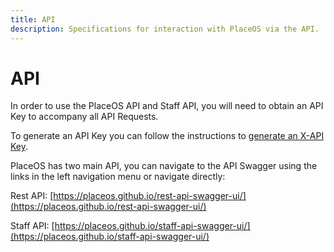 ```yaml
---
title: API
description: Specifications for interaction with PlaceOS via the API.
---
```


# API

In order to use the PlaceOS API and Staff API, you will need to obtain an API Key to accompany all API Requests.

To generate an API Key you can follow the instructions to [generate an X-API Key](../../how-to/authentication/x-api-keys.md).

PlaceOS has two main API, you can navigate to the API Swagger using the links in the left navigation menu or navigate directly:

Rest API: [https://placeos.github.io/rest-api-swagger-ui/](https://placeos.github.io/rest-api-swagger-ui/)

Staff API: [https://placeos.github.io/staff-api-swagger-ui/](https://placeos.github.io/staff-api-swagger-ui/)
